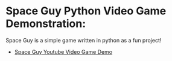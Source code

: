 # Space Guy Python Video Game Demonstration:
Space Guy is a simple game written in python as a fun project!
- [Space Guy Youtube Video Game Demo](https://youtu.be/rEwF0cyEQuc)
